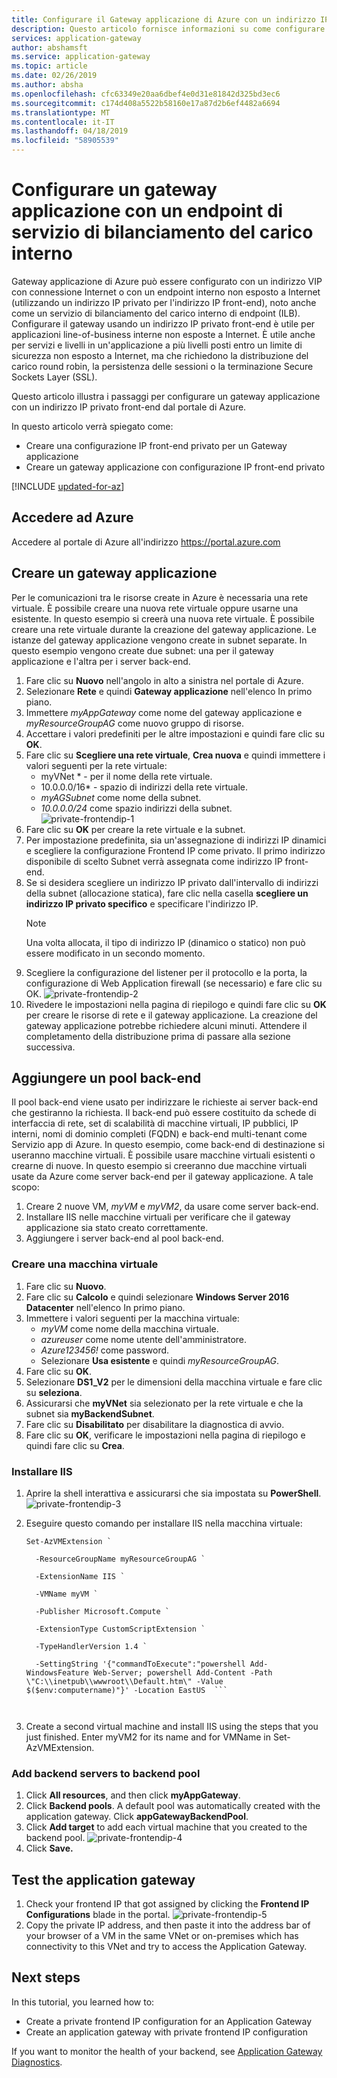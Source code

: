 ```yaml
---
title: Configurare il Gateway applicazione di Azure con un indirizzo IP privato front-end
description: Questo articolo fornisce informazioni su come configurare il Gateway applicazione con un indirizzo IP privato front-end
services: application-gateway
author: abshamsft
ms.service: application-gateway
ms.topic: article
ms.date: 02/26/2019
ms.author: absha
ms.openlocfilehash: cfc63349e20aa6dbef4e0d31e81842d325bd3ec6
ms.sourcegitcommit: c174d408a5522b58160e17a87d2b6ef4482a6694
ms.translationtype: MT
ms.contentlocale: it-IT
ms.lasthandoff: 04/18/2019
ms.locfileid: "58905539"
---
```

# <a name="configure-an-application-gateway-with-an-internal-load-balancer-ilb-endpoint"></a>Configurare un gateway applicazione con un endpoint di servizio di bilanciamento del carico interno

Gateway applicazione di Azure può essere configurato con un indirizzo VIP con connessione Internet o con un endpoint interno non esposto a Internet (utilizzando un indirizzo IP privato per l'indirizzo IP front-end), noto anche come un servizio di bilanciamento del carico interno di endpoint (ILB). Configurare il gateway usando un indirizzo IP privato front-end è utile per applicazioni line-of-business interne non esposte a Internet. È utile anche per servizi e livelli in un'applicazione a più livelli posti entro un limite di sicurezza non esposto a Internet, ma che richiedono la distribuzione del carico round robin, la persistenza delle sessioni o la terminazione Secure Sockets Layer (SSL).

Questo articolo illustra i passaggi per configurare un gateway applicazione con un indirizzo IP privato front-end dal portale di Azure.

In questo articolo verrà spiegato come:

- Creare una configurazione IP front-end privato per un Gateway applicazione
- Creare un gateway applicazione con configurazione IP front-end privato


[!INCLUDE [updated-for-az](../../includes/updated-for-az.md)]

## <a name="log-in-to-azure"></a>Accedere ad Azure

Accedere al portale di Azure all'indirizzo <https://portal.azure.com>

## <a name="create-an-application-gateway"></a>Creare un gateway applicazione

Per le comunicazioni tra le risorse create in Azure è necessaria una rete virtuale. È possibile creare una nuova rete virtuale oppure usarne una esistente. In questo esempio si creerà una nuova rete virtuale. È possibile creare una rete virtuale durante la creazione del gateway applicazione. Le istanze del gateway applicazione vengono create in subnet separate. In questo esempio vengono create due subnet: una per il gateway applicazione e l'altra per i server back-end.

1. Fare clic su **Nuovo** nell'angolo in alto a sinistra nel portale di Azure.
2. Selezionare **Rete** e quindi **Gateway applicazione** nell'elenco In primo piano.
3. Immettere *myAppGateway* come nome del gateway applicazione e *myResourceGroupAG* come nuovo gruppo di risorse.
4. Accettare i valori predefiniti per le altre impostazioni e quindi fare clic su **OK**.
5. Fare clic su **Scegliere una rete virtuale**, **Crea nuova** e quindi immettere i valori seguenti per la rete virtuale:
   - myVNet * - per il nome della rete virtuale.
   - 10.0.0.0/16* - spazio di indirizzi della rete virtuale.
   - *myAGSubnet* come nome della subnet.
   - *10.0.0.0/24* come spazio indirizzi della subnet.  
     ![private-frontendip-1](./media/configure-application-gateway-with-private-frontend-ip/private-frontendip-1.png)
6. Fare clic su **OK** per creare la rete virtuale e la subnet.
7. Per impostazione predefinita, sia un'assegnazione di indirizzi IP dinamici e scegliere la configurazione Frontend IP come privato. Il primo indirizzo disponibile di scelto Subnet verrà assegnata come indirizzo IP front-end.
8. Se si desidera scegliere un indirizzo IP privato dall'intervallo di indirizzi della subnet (allocazione statica), fare clic nella casella **scegliere un indirizzo IP privato specifico** e specificare l'indirizzo IP.
   > [!NOTE]
   > Una volta allocata, il tipo di indirizzo IP (dinamico o statico) non può essere modificato in un secondo momento.
9. Scegliere la configurazione del listener per il protocollo e la porta, la configurazione di Web Application firewall (se necessario) e fare clic su OK.
    ![private-frontendip-2](./media/configure-application-gateway-with-private-frontend-ip/private-frontendip-2.png)
10. Rivedere le impostazioni nella pagina di riepilogo e quindi fare clic su **OK** per creare le risorse di rete e il gateway applicazione. La creazione del gateway applicazione potrebbe richiedere alcuni minuti. Attendere il completamento della distribuzione prima di passare alla sezione successiva.

## <a name="add-backend-pool"></a>Aggiungere un pool back-end

Il pool back-end viene usato per indirizzare le richieste ai server back-end che gestiranno la richiesta. Il back-end può essere costituito da schede di interfaccia di rete, set di scalabilità di macchine virtuali, IP pubblici, IP interni, nomi di dominio completi (FQDN) e back-end multi-tenant come Servizio app di Azure. In questo esempio, come back-end di destinazione si useranno macchine virtuali. È possibile usare macchine virtuali esistenti o crearne di nuove. In questo esempio si creeranno due macchine virtuali usate da Azure come server back-end per il gateway applicazione. A tale scopo:

1. Creare 2 nuove VM, *myVM* e *myVM2*, da usare come server back-end.
2. Installare IIS nelle macchine virtuali per verificare che il gateway applicazione sia stato creato correttamente.
3. Aggiungere i server back-end al pool back-end.

### <a name="create-a-virtual-machine"></a>Creare una macchina virtuale

1. Fare clic su **Nuovo**.
2. Fare clic su **Calcolo** e quindi selezionare **Windows Server 2016 Datacenter** nell'elenco In primo piano.
3. Immettere i valori seguenti per la macchina virtuale:
   - *myVM* come nome della macchina virtuale.
   - *azureuser* come nome utente dell'amministratore.
   - *Azure123456!* come password.
   - Selezionare **Usa esistente** e quindi *myResourceGroupAG*.
4. Fare clic su **OK**.
5. Selezionare **DS1_V2** per le dimensioni della macchina virtuale e fare clic su **seleziona**.
6. Assicurarsi che **myVNet** sia selezionato per la rete virtuale e che la subnet sia **myBackendSubnet**.
7. Fare clic su **Disabilitato** per disabilitare la diagnostica di avvio.
8. Fare clic su **OK**, verificare le impostazioni nella pagina di riepilogo e quindi fare clic su **Crea**.

### <a name="install-iis"></a>Installare IIS

1. Aprire la shell interattiva e assicurarsi che sia impostata su **PowerShell**.
    ![private-frontendip-3](./media/configure-application-gateway-with-private-frontend-ip/private-frontendip-3.png)
2. Eseguire questo comando per installare IIS nella macchina virtuale:

   ```azurepowershell
   Set-AzVMExtension `
   
     -ResourceGroupName myResourceGroupAG `
   
     -ExtensionName IIS `
   
     -VMName myVM `
   
     -Publisher Microsoft.Compute `
   
     -ExtensionType CustomScriptExtension `
   
     -TypeHandlerVersion 1.4 `
   
     -SettingString '{"commandToExecute":"powershell Add-WindowsFeature Web-Server; powershell Add-Content -Path \"C:\\inetpub\\wwwroot\\Default.htm\" -Value $($env:computername)"}' -Location EastUS  ```



3. Create a second virtual machine and install IIS using the steps that you just finished. Enter myVM2 for its name and for VMName in Set-AzVMExtension.

### Add backend servers to backend pool

1. Click **All resources**, and then click **myAppGateway**.
2. Click **Backend pools**. A default pool was automatically created with the application gateway. Click **appGatewayBackendPool**.
3. Click **Add target** to add each virtual machine that you created to the backend pool.
   ![private-frontendip-4](./media/configure-application-gateway-with-private-frontend-ip/private-frontendip-4.png)
4. Click **Save.**

## Test the application gateway

1. Check your frontend IP that got assigned by clicking the **Frontend IP Configurations** blade in the portal.
    ![private-frontendip-5](./media/configure-application-gateway-with-private-frontend-ip/private-frontendip-5.png)
2. Copy the private IP address, and then paste it into the address bar of your browser of a VM in the same VNet or on-premises which has connectivity to this VNet and try to access the Application Gateway.

## Next steps

In this tutorial, you learned how to:

- Create a private frontend IP configuration for an Application Gateway
- Create an application gateway with private frontend IP configuration

If you want to monitor the health of your backend, see [Application Gateway Diagnostics](https://docs.microsoft.com/azure/application-gateway/application-gateway-diagnostics).
